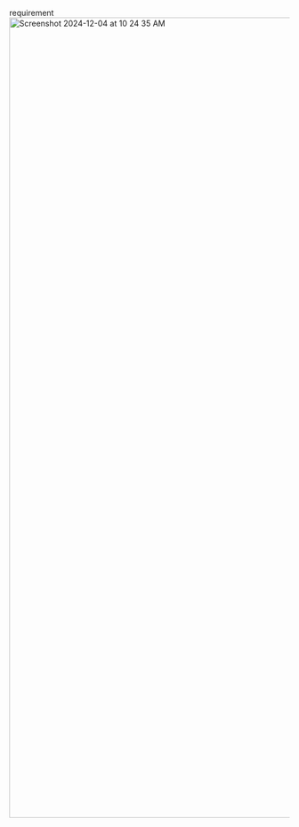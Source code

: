 requirement
<img width="1440" alt="Screenshot 2024-12-04 at 10 24 35 AM" src="https://github.com/user-attachments/assets/791c86e4-cd39-483d-a7c3-aee97673ef45">
